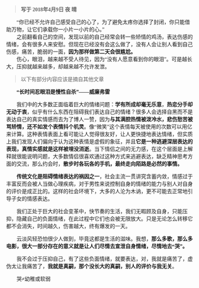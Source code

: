 > <font face="Noto Serif SC">**写于 2018年4月9日 夜 晴**

&emsp;&emsp;“你已经不允许自己感受自己的心了，为了避免太疼你选择了封闭，你只能借助万物，让它们承载你一小片一小片的心。”<br>
&emsp;&emsp;之前翻看自己的空间，发现以前的自己经常会转一些矫情的鸡汤，表达伤感的情绪，会有很多人来安慰。但现在已经没有会这么做了，没有人会让别人看到自己伤感，痛苦，脆弱的一面，**因为那样做第二天会很尴尬。**<br>
&emsp;&emsp;伤心，眼泪，越来越不受人待见，因为“没有人愿意看到你的眼泪”。可是越长大，压抑就越来越多，却越来越不允许发泄。

> 以下有部分内容应该是摘自其他文章

&emsp;&emsp;**“长时间忍眼泪是慢性自杀”——威廉弗雷**

&emsp;&emsp;我们中的大多数正面临着巨大的情绪问题：**学有所成却毫无乐意**，**热恋分手却无动于衷**，似乎有什么东西在阻碍我们表达自己的情绪？很多人会选择自黑而不是表达自己的真实情感而去为了博人一赞，因为**与其满腔热情被泼冷水，悲伤愁苦被骂矫情，还不如发个表情抖个机灵**。像“微笑”这个表情每天被使用的次数可以用亿来计算。这种表情表面上看可能让人觉得很友好，让人更快捷地表达情绪，但实质上我们发现人们偏向于认为这种表情是虚假的象征，并且**它是一种逃避深层表达的表现，真情实感就是这样被埋没消逝**。当下情侣之间的无力感，在这个层面是上解释就很能说明问题，大多数情侣很喜欢通过这种方式来逃避表达，缺乏精神思考方面的交流，那么约会时，**散步时各玩各的手机，最终走向陌路是必然的事情。**

&emsp;&emsp;**传统文化是阻碍情绪表达的祸因之一**，社会主流一贯讲究含蓄内敛，情感过于丰富反而会被人当做心理疾病，对于男性来说控制自身的情绪的能力与别人对自身的评价是成正比的。这样的社会环境下，大多的人沦为木讷，更不可能去正常地引导子女的情感表达。

&emsp;&emsp;我们正处于巨大的社会变革中，快节奏的生活，我们无暇顾及自身，只能压抑，隐藏自己的负面情绪，在此过程中它们也会被无限放大。只是无论怎么转移它都不会消失，时间越久，伤害越大，终有爆发的一天。

&emsp;&emsp;云淡风轻恐怕很少人做到，毕竟这都是生活的滋味。我想，**那么多歌，那么多电影，很大一部分存在的意义就是让人们尽情去宣泄自身情绪，尽情地去“哭”。**

&emsp;&emsp;我不会过于压抑自己，有了这些负面情绪，就要表达，对，我就是痛苦了，虚伪太让我痛苦了，**我就是真嗣，那个没长大的真嗣，别人的评价与我无关**。

&emsp;&emsp;哭≠幼稚或软弱

</font>
